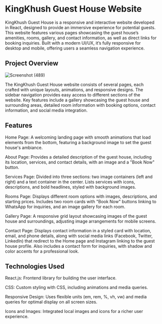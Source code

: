 # KingKhush Guest House Website

KingKhush Guest House is a responsive and interactive website developed in React, designed to provide an immersive experience for potential guests. This website features various pages showcasing the guest house’s amenities, rooms, gallery, and contact information, as well as direct links for booking inquiries. Built with a modern UI/UX, it’s fully responsive for desktop and mobile, offering users a seamless navigation experience.

## Project Overview

![Screenshot (489)](https://github.com/user-attachments/assets/750ed922-f90c-42c8-b034-3d7016d887a8)

The KingKhush Guest House website consists of several pages, each crafted with unique layouts, animations, and responsive designs. The sidebar navigation provides easy access to different sections of the website. Key features include a gallery showcasing the guest house and surrounding areas, detailed room information with booking options, contact information, and social media integration.

## Features

Home Page: A welcoming landing page with smooth animations that load elements from the bottom, featuring a background image to set the guest house's ambiance.

About Page: Provides a detailed description of the guest house, including its location, services, and contact details, with an image and a "Book Now" button.

Services Page: Divided into three sections: two image containers (left and right) and a text container in the center. Lists services with icons, descriptions, and bold headlines, styled with background images.

Rooms Page: Displays different room options with images, descriptions, and starting prices. Includes two room cards with "Book Now" buttons linking to WhatsApp for inquiries, and an image gallery for each room.

Gallery Page: A responsive grid layout showcasing images of the guest house and surroundings, adjusting image arrangements for mobile screens.

Contact Page: Displays contact information in a styled card with location, email, and phone details, along with social media links (Facebook, Twitter, LinkedIn) that redirect to the Home page and Instagram linking to the guest house profile. Also includes a contact form for inquiries, with shadow and color accents for a professional look.

## Technologies Used

React.js: Frontend library for building the user interface.

CSS: Custom styling with CSS, including animations and media queries.

Responsive Design: Uses flexible units (em, rem, %, vh, vw) and media queries for optimal display on all screen sizes.

Icons and Images: Integrated local images and icons for a richer user experience.
